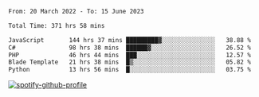 <!--START_SECTION:waka-->

```txt
From: 20 March 2022 - To: 15 June 2023

Total Time: 371 hrs 58 mins

JavaScript       144 hrs 37 mins █████████▓░░░░░░░░░░░░░░░   38.88 %
C#               98 hrs 38 mins  ██████▓░░░░░░░░░░░░░░░░░░   26.52 %
PHP              46 hrs 44 mins  ███░░░░░░░░░░░░░░░░░░░░░░   12.57 %
Blade Template   21 hrs 38 mins  █▒░░░░░░░░░░░░░░░░░░░░░░░   05.82 %
Python           13 hrs 56 mins  █░░░░░░░░░░░░░░░░░░░░░░░░   03.75 %
```

<!--END_SECTION:waka-->
[![spotify-github-profile](https://spotify-github-profile.vercel.app/api/view?uid=c00zprrvy9xiloa9qnco3hmng&cover_image=true&theme=novatorem&show_offline=false&background_color=121212&bar_color=53b14f&bar_color_cover=false)](https://spotify-github-profile.vercel.app/api/view?uid=c00zprrvy9xiloa9qnco3hmng&redirect=true)
